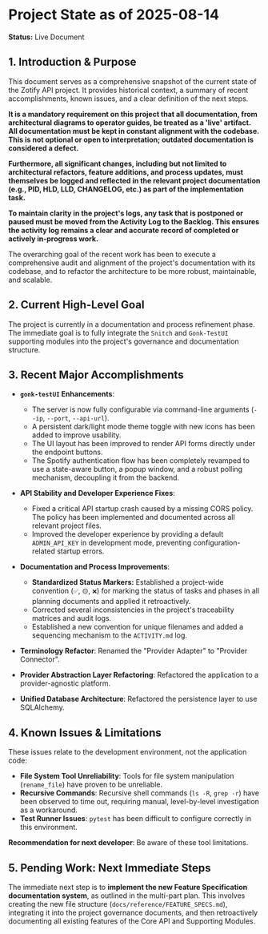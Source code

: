 # Project State as of 2025-08-14

**Status:** Live Document

## 1. Introduction & Purpose

This document serves as a comprehensive snapshot of the current state of the Zotify API project. It provides historical context, a summary of recent accomplishments, known issues, and a clear definition of the next steps.

**It is a mandatory requirement on this project that all documentation, from architectural diagrams to operator guides, be treated as a 'live' artifact. All documentation must be kept in constant alignment with the codebase. This is not optional or open to interpretation; outdated documentation is considered a defect.**

**Furthermore, all significant changes, including but not limited to architectural refactors, feature additions, and process updates, must themselves be logged and reflected in the relevant project documentation (e.g., PID, HLD, LLD, CHANGELOG, etc.) as part of the implementation task.**

**To maintain clarity in the project's logs, any task that is postponed or paused must be moved from the Activity Log to the Backlog. This ensures the activity log remains a clear and accurate record of completed or actively in-progress work.**

The overarching goal of the recent work has been to execute a comprehensive audit and alignment of the project's documentation with its codebase, and to refactor the architecture to be more robust, maintainable, and scalable.

## 2. Current High-Level Goal

The project is currently in a documentation and process refinement phase. The immediate goal is to fully integrate the `Snitch` and `Gonk-TestUI` supporting modules into the project's governance and documentation structure.

## 3. Recent Major Accomplishments

*   **`gonk-testUI` Enhancements**:
    *   The server is now fully configurable via command-line arguments (`--ip`, `--port`, `--api-url`).
    *   A persistent dark/light mode theme toggle with new icons has been added to improve usability.
    *   The UI layout has been improved to render API forms directly under the endpoint buttons.
    *   The Spotify authentication flow has been completely revamped to use a state-aware button, a popup window, and a robust polling mechanism, decoupling it from the backend.

*   **API Stability and Developer Experience Fixes**:
    *   Fixed a critical API startup crash caused by a missing CORS policy. The policy has been implemented and documented across all relevant project files.
    *   Improved the developer experience by providing a default `ADMIN_API_KEY` in development mode, preventing configuration-related startup errors.

*   **Documentation and Process Improvements**:
    *   **Standardized Status Markers:** Established a project-wide convention (`✅`, `🟡`, `❌`) for marking the status of tasks and phases in all planning documents and applied it retroactively.
    *   Corrected several inconsistencies in the project's traceability matrices and audit logs.
    *   Established a new convention for unique filenames and added a sequencing mechanism to the `ACTIVITY.md` log.

*   **Terminology Refactor**: Renamed the "Provider Adapter" to "Provider Connector".
*   **Provider Abstraction Layer Refactoring**: Refactored the application to a provider-agnostic platform.
*   **Unified Database Architecture**: Refactored the persistence layer to use SQLAlchemy.

## 4. Known Issues & Limitations

These issues relate to the development environment, not the application code:

*   **File System Tool Unreliability**: Tools for file system manipulation (`rename_file`) have proven to be unreliable.
*   **Recursive Commands**: Recursive shell commands (`ls -R`, `grep -r`) have been observed to time out, requiring manual, level-by-level investigation as a workaround.
*   **Test Runner Issues**: `pytest` has been difficult to configure correctly in this environment.

**Recommendation for next developer**: Be aware of these tool limitations.

## 5. Pending Work: Next Immediate Steps

The immediate next step is to **implement the new Feature Specification documentation system**, as outlined in the multi-part plan. This involves creating the new file structure (`docs/reference/FEATURE_SPECS.md`), integrating it into the project governance documents, and then retroactively documenting all existing features of the Core API and Supporting Modules.
